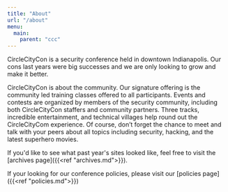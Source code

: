 ```yaml
---
title: "About"
url: "/about"
menu:
  main:
    parent: "ccc"
---
```

CircleCityCon is a security conference held in downtown Indianapolis. Our cons last years were big successes and we are only looking to grow and make it better.

CircleCityCon is about the community. Our signature offering is the community led training classes offered to all participants. Events and contests are organized by members of the security community, including both CircleCityCon staffers and community partners. Three tracks, incredible entertainment, and technical villages help round out the CircleCityCom experience. Of course, don’t forget the chance to meet and talk with your peers about all topics including security, hacking, and the latest superhero movies.

If you'd like to see what past year's sites looked like, feel free to visit the [archives page]({{<ref "archives.md">}}).

If your looking for our conference policies, please visit our [policies page]({{<ref "policies.md">}})